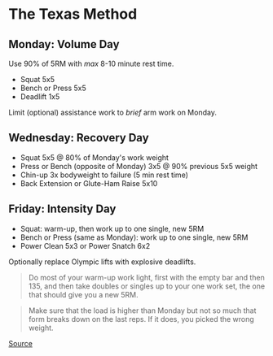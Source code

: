 # The Texas Method

## Monday: Volume Day

Use 90% of 5RM with *max* 8-10 minute rest time.

- Squat 5x5
- Bench or Press 5x5
- Deadlift 1x5

Limit (optional) assistance work to *brief* arm work on Monday.

## Wednesday: Recovery Day

- Squat 5x5 @ 80% of Monday's work weight
- Press or Bench (opposite of Monday) 3x5 @ 90% previous 5x5 weight
- Chin-up 3x bodyweight to failure (5 min rest time)
- Back Extension or Glute-Ham Raise 5x10

## Friday: Intensity Day

- Squat: warm-up, then work up to one single, new 5RM
- Bench or Press (same as Monday): work up to one single, new 5RM
- Power Clean 5x3 or Power Snatch 6x2

Optionally replace Olympic lifts with explosive deadlifts.

> Do most of your warm-up work light, first with the empty bar and then 135, and then take doubles or singles up to your one work set, the one that should give you a new 5RM.

> Make sure that the load is higher than Monday but not so much that form breaks down on the last reps. If it does, you picked the wrong weight.

[Source](https://www.t-nation.com/training/texas-method)
